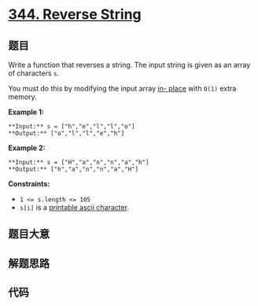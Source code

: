 # [344. Reverse String](https://leetcode.com/problems/reverse-string)

## 题目

Write a function that reverses a string. The input string is given as an array
of characters `s`.

You must do this by modifying the input array [in-
place](https://en.wikipedia.org/wiki/In-place_algorithm) with `O(1)` extra
memory.



**Example 1:**

    
    
    **Input:** s = ["h","e","l","l","o"]
    **Output:** ["o","l","l","e","h"]
    

**Example 2:**

    
    
    **Input:** s = ["H","a","n","n","a","h"]
    **Output:** ["h","a","n","n","a","H"]
    



**Constraints:**

  * `1 <= s.length <= 105`
  * `s[i]` is a [printable ascii character](https://en.wikipedia.org/wiki/ASCII#Printable_characters).


## 题目大意

## 解题思路

## 代码

```javascript

```
